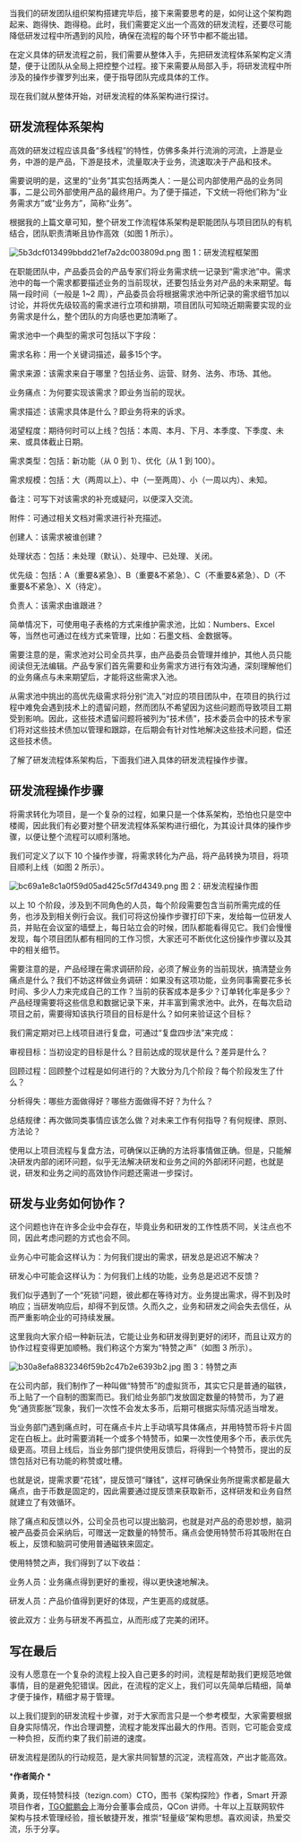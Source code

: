 当我们的研发团队组织架构搭建完毕后，接下来需要思考的是，如何让这个架构跑起来、跑得快、跑得稳。此时，我们需要定义出一个高效的研发流程，还要尽可能降低研发过程中所遇到的风险，确保在流程的每个环节中都不能出错。

在定义具体的研发流程之前，我们需要从整体入手，先把研发流程体系架构定义清楚，便于让团队从全局上把控整个过程。接下来需要从局部入手，将研发流程中所涉及的操作步骤罗列出来，便于指导团队完成具体的工作。

现在我们就从整体开始，对研发流程的体系架构进行探讨。

## 研发流程体系架构

高效的研发过程应该具备“多线程”的特性，仿佛多条并行流淌的河流，上游是业务，中游的是产品，下游是技术，流量取决于业务，流速取决于产品和技术。

需要说明的是，这里的“业务”其实包括两类人：一是公司内部使用产品的业务同事，二是公司外部使用产品的最终用户。为了便于描述，下文统一将他们称为“业务需求方”或“业务方”，简称“业务”。

根据我的上篇文章可知，整个研发工作流程体系架构是职能团队与项目团队的有机结合，团队职责清晰且协作高效（如图 1 所示）。

![5b3dcf013499bbdd21ef7a2dc003809d.png][]
图 1：研发流程框架图

在职能团队中，产品委员会的产品专家们将业务需求统一记录到“需求池”中。需求池中的每一个需求都要描述业务的当前现状，还要包括业务对产品的未来期望。每隔一段时间（一般是 1~2 周），产品委员会将根据需求池中所记录的需求细节加以讨论，并将优先级较高的需求进行立项和排期，项目团队可知晓近期需要实现的业务需求是什么，整个团队的方向感也更加清晰了。

需求池中一个典型的需求可包括以下字段：

需求名称：用一个关键词描述，最多15个字。

需求来源：该需求来自于哪里？包括业务、运营、财务、法务、市场、其他。

业务痛点：为何要实现该需求？即业务当前的现状。

需求描述：该需求具体是什么？即业务将来的诉求。

渴望程度：期待何时可以上线？包括：本周、本月、下月、本季度、下季度、未来、或具体截止日期。

需求类型：包括：新功能（从 0 到 1）、优化（从 1 到 100）。

需求规模：包括：大（两周以上）、中（一至两周）、小（一周以内）、未知。

备注：可写下对该需求的补充或疑问，以便深入交流。

附件：可通过相关文档对需求进行补充描述。

创建人：该需求被谁创建？

处理状态：包括：未处理（默认）、处理中、已处理、关闭。

优先级：包括：A（重要&紧急）、B（重要&不紧急）、C（不重要&紧急）、D（不重要&不紧急）、X（待定）。

负责人：该需求由谁跟进？

简单情况下，可使用电子表格的方式来维护需求池，比如：Numbers、Excel 等，当然也可通过在线方式来管理，比如：石墨文档、金数据等。

需要注意的是，需求池对公司全员共享，由产品委员会管理并维护，其他人员只能阅读但无法编辑。产品专家们首先需要和业务需求方进行有效沟通，深刻理解他们的业务痛点与未来期望后，才能将这些需求入池。

从需求池中挑出的高优先级需求将分别“流入”对应的项目团队中，在项目的执行过程中难免会遇到技术上的遗留问题，然而团队不希望因为这些问题而导致项目工期受到影响。因此，这些技术遗留问题将被列为“技术债”，技术委员会中的技术专家们将对这些技术债加以管理和跟踪，在后期会有针对性地解决这些技术问题，偿还这些技术债。

了解了研发流程体系架构后，下面我们进入具体的研发流程操作步骤。

## 研发流程操作步骤

将需求转化为项目，是一个复杂的过程，如果只是一个体系架构，恐怕也只是空中楼阁，因此我们有必要对整个研发流程体系架构进行细化，为其设计具体的操作步骤，以便让整个流程可以顺利落地。

我们可定义了以下 10 个操作步骤，将需求转化为产品，将产品转换为项目，将项目顺利上线（如图 2 所示）。

![bc69a1e8c1a0f59d05ad425c5f7d4349.png][]
图 2：研发流程操作图

以上 10 个阶段，涉及到不同角色的人员，每个阶段需要包含当前所需完成的任务，也涉及到相关例行会议。我们可将这份操作步骤打印下来，发给每一位研发人员，并贴在会议室的墙壁上，每日站立会的时候，团队都能看得见它。我们会慢慢发现，每个项目团队都有相同的工作习惯，大家还可不断优化这份操作步骤以及其中的相关细节。

需要注意的是，产品经理在需求调研阶段，必须了解业务的当前现状，搞清楚业务痛点是什么？我们不妨这样做业务调研：如果没有这项功能，业务同事需要花多长时间、多少人力来完成自己的工作？当前的获客成本是多少？订单转化率是多少？产品经理需要将这些信息和数据记录下来，并丰富到需求池中。此外，在每次启动项目之前，需要得知该执行项目的目标是什么？如何来验证这个目标？

我们需定期对已上线项目进行复盘，可通过“复盘四步法”来完成：

审视目标：当初设定的目标是什么？目前达成的现状是什么？差异是什么？

回顾过程：回顾整个过程是如何进行的？大致分为几个阶段？每个阶段发生了什么？

分析得失：哪些方面做得好？哪些方面做得不好？为什么？

总结规律：再次做同类事情应该怎么做？对未来工作有何指导？有何规律、原则、方法论？

使用以上项目流程与复盘方法，可确保以正确的方法将事情做正确。但是，只能解决研发内部的闭环问题，似乎无法解决研发和业务之间的外部闭环问题，也就是说，研发和业务之间的高效协作问题还需进一步探讨。

## 研发与业务如何协作？

这个问题也许在许多企业中会存在，毕竟业务和研发的工作性质不同，关注点也不同，因此考虑问题的方式也会不同。

业务心中可能会这样认为：为何我们提出的需求，研发总是迟迟不解决？

研发心中可能会这样认为：为何我们上线的功能，业务总是迟迟不反馈？

我们似乎遇到了一个“死锁”问题，彼此都在等待对方。业务提出需求，得不到及时响应；当研发响应后，却得不到反馈。久而久之，业务和研发之间会失去信任，从而严重影响企业的可持续发展。

这里我向大家介绍一种新玩法，它能让业务和研发得到更好的闭环，而且让双方的协作过程变得更加顺畅。我们称这个方案为“特赞之声”（如图 3 所示）。

![b30a8efa8832346f59b2c47b2e6393b2.jpg][]
图 3：特赞之声

在公司内部，我们制作了一种叫做“特赞币”的虚拟货币，其实它只是普通的磁铁，币上贴了一个自制的图案而已。我们给业务部门发放固定数量的特赞币，为了避免“通货膨胀”现象，我们一次性不会发太多币，后期可根据实际情况适当增发。

当业务部门遇到痛点时，可在痛点卡片上手动填写具体痛点，并用特赞币将卡片固定在白板上。此时需要消耗一个或多个特赞币，如果一次性使用多个币，表示优先级更高。项目上线后，当业务部门提供使用反馈后，将得到一个特赞币，提出的反馈包括对已有功能的称赞或吐槽。

也就是说，提需求要“花钱”，提反馈可“赚钱”，这样可确保业务所提需求都是最大痛点，由于币数是固定的，因此需要通过提反馈来获取新币，这样研发和业务自然就建立了有效循环。

除了痛点和反馈以外，公司全员也可以提出脑洞，也就是对产品的奇思妙想，脑洞被产品委员会采纳后，可赠送一定数量的特赞币。痛点会使用特赞币将其吸附在白板上，反馈和脑洞可使用普通磁铁来固定。

使用特赞之声，我们得到了以下收益：

业务人员：业务痛点得到更好的重视，得以更快速地解决。

研发人员：产品价值得到更好的体现，产生更高的成就感。

彼此双方：业务与研发不再孤立，从而形成了完美的闭环。

## 写在最后

没有人愿意在一个复杂的流程上投入自己更多的时间，流程是帮助我们更规范地做事情，目的是避免犯错误。因此，在流程的定义上，我们可以先简单后精细，简单才便于操作，精细才易于管理。

以上我们提到的研发流程十步骤，对于大家而言只是一个参考模型，大家需要根据自身实际情况，作出合理调整，流程才能发挥出最大的作用。否则，它可能会变成一种负担，反而约束了我们前进的速度。

研发流程是团队的行动规范，是大家共同智慧的沉淀，流程高效，产出才能高效。

***作者简介** *

黄勇，现任特赞科技（tezign.com）CTO，图书《架构探险》作者，Smart 开源项目作者，[TGO鲲鹏会][TGO]上海分会董事会成员，QCon 讲师。十年以上互联网软件架构与技术管理经验，擅长敏捷开发，推崇“轻量级”架构思想。喜欢阅读，热爱交流，乐于分享。


[5b3dcf013499bbdd21ef7a2dc003809d.png]: https://static001.geekbang.org/resource/image/5b/9d/5b3dcf013499bbdd21ef7a2dc003809d.png
[bc69a1e8c1a0f59d05ad425c5f7d4349.png]: https://static001.geekbang.org/resource/image/bc/49/bc69a1e8c1a0f59d05ad425c5f7d4349.png
[b30a8efa8832346f59b2c47b2e6393b2.jpg]: https://static001.geekbang.org/resource/image/b3/b2/b30a8efa8832346f59b2c47b2e6393b2.jpg
[TGO]: http://tgo.geekbang.org

